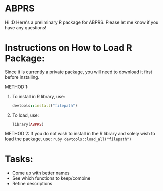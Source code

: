 # ABPRS
Hi :D Here's a preliminary R package for ABPRS. Please let me know if you have any questions!

# Instructions on How to Load R Package:
Since it is currently a private package, you will need to download it first before installing. 

METHOD 1:
1. To install in R library, use:
     ```ruby
     devtools::install("filepath")
     ```
2. To load, use:
     ```ruby
     library(ABPRS)
     ```

METHOD 2:
     If you do not wish to install in the R library and solely wish to load the package, use:
          ```ruby
          devtools::load_all("filepath")
          ```

# Tasks:
- Come up with better names
- See which functions to keep/combine
- Refine descriptions 
